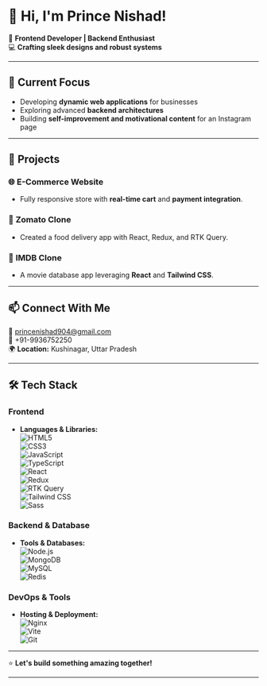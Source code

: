 # 👋 Hi, I'm Prince Nishad!  

🌟 **Frontend Developer | Backend Enthusiast**  
💻 **Crafting sleek designs and robust systems**  

---


## 🌱 **Current Focus**  
- Developing **dynamic web applications** for businesses  
- Exploring advanced **backend architectures**  
- Building **self-improvement and motivational content** for an Instagram page  

---

## 💼 **Projects**  
### 🌐 **E-Commerce Website**  
- Fully responsive store with **real-time cart** and **payment integration**.  

### 🍴 **Zomato Clone**  
- Created a food delivery app with React, Redux, and RTK Query.  

### 🎥 **IMDB Clone**  
- A movie database app leveraging **React** and **Tailwind CSS**.  

---

## 📫 **Connect With Me**  
📧 [princenishad904@gmail.com](mailto:princenishad904@gmail.com)  
📱 +91-9936752250  
🌍 **Location:** Kushinagar, Uttar Pradesh  

---

## 🛠️ **Tech Stack**  

### **Frontend**  
- **Languages & Libraries:**  
  ![HTML5](https://img.shields.io/badge/-HTML5-E34F26?logo=html5&logoColor=white)  
  ![CSS3](https://img.shields.io/badge/-CSS3-1572B6?logo=css3&logoColor=white)  
  ![JavaScript](https://img.shields.io/badge/-JavaScript-F7DF1E?logo=javascript&logoColor=black)  
  ![TypeScript](https://img.shields.io/badge/-TypeScript-3178C6?logo=typescript&logoColor=white)  
  ![React](https://img.shields.io/badge/-React-61DAFB?logo=react&logoColor=black)  
  ![Redux](https://img.shields.io/badge/-Redux-764ABC?logo=redux&logoColor=white)  
  ![RTK Query](https://img.shields.io/badge/-RTK--Query-FF9900?logo=redux&logoColor=white)  
  ![Tailwind CSS](https://img.shields.io/badge/-Tailwind_CSS-06B6D4?logo=tailwindcss&logoColor=white)  
  ![Sass](https://img.shields.io/badge/-Sass-CC6699?logo=sass&logoColor=white)  

### **Backend & Database**  
- **Tools & Databases:**  
  ![Node.js](https://img.shields.io/badge/-Node.js-339933?logo=node.js&logoColor=white)  
  ![MongoDB](https://img.shields.io/badge/-MongoDB-47A248?logo=mongodb&logoColor=white)  
  ![MySQL](https://img.shields.io/badge/-MySQL-4479A1?logo=mysql&logoColor=white)  
  ![Redis](https://img.shields.io/badge/-Redis-DC382D?logo=redis&logoColor=white)  

### **DevOps & Tools**  
- **Hosting & Deployment:**  
  ![Nginx](https://img.shields.io/badge/-Nginx-009639?logo=nginx&logoColor=white)  
  ![Vite](https://img.shields.io/badge/-Vite-646CFF?logo=vite&logoColor=white)  
  ![Git](https://img.shields.io/badge/-Git-F05032?logo=git&logoColor=white)  

---

⭐ **Let's build something amazing together!**  

---  
